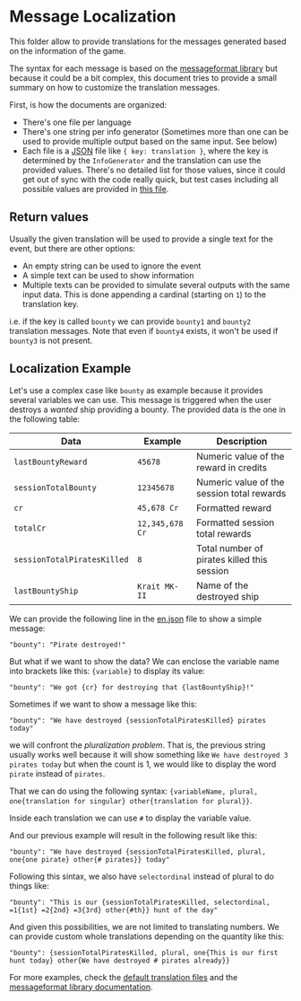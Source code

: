# Message Localization

This folder allow to provide translations for the messages generated based on the information of the game.

The syntax for each message is based on the [messageformat library](https://messageformat.github.io/messageformat/page-guide) but because it could be a bit complex, this document tries to provide a small summary on how to customize the translation messages.

First, is how the documents are organized:

- There's one file per language
- There's one string per info generator (Sometimes more than one can be used to provide multiple output based on the same input. See below)
- Each file is a [JSON](https://www.json.org/json-en.html) file like `{ key: translation }`, where the key is determined by the `InfoGenerator` and the translation can use the provided values. There's no detailed list for those values, since it could get out of sync with the code really quick, but test cases including all possible values are provided in [this file](../../scripts/test-locale/data.ts).

## Return values

Usually the given translation will be used to provide a single text for the event, but there are other options:

- An empty string can be used to ignore the event
- A simple text can be used to show information
- Multiple texts can be provided to simulate several outputs with the same input data. This is done appending a cardinal (starting on `1`) to the translation key.

i.e. if the key is called `bounty` we can provide `bounty1` and `bounty2` translation messages. Note that even if `bounty4` exists, it won't be used if `bounty3` is not present.

## Localization Example

Let's use a complex case like `bounty` as example because it provides several variables we can use. This message is triggered when the user destroys a _wanted_ ship providing a bounty. The provided data is the one in the following table:

| Data                        | Example         | Description                                 |
| --------------------------- | --------------- | ------------------------------------------- |
| `lastBountyReward`          | `45678`         | Numeric value of the reward in credits      |
| `sessionTotalBounty`        | `12345678`      | Numeric value of the session total rewards  |
| `cr`                        | `45,678 Cr`     | Formatted reward                            |
| `totalCr`                   | `12,345,678 Cr` | Formatted session total rewards             |
| `sessionTotalPiratesKilled` | `8`             | Total number of pirates killed this session |
| `lastBountyShip`            | `Krait MK-II`   | Name of the destroyed ship                  |

We can provide the following line in the [en.json](./en.json) file to show a simple message:

```
"bounty": "Pirate destroyed!"
```

But what if we want to show the data? We can enclose the variable name into brackets like this: `{variable}` to display its value:

```
"bounty": "We got {cr} for destroying that {lastBountyShip}!"
```

Sometimes if we want to show a message like this:

```
"bounty": "We have destroyed {sessionTotalPiratesKilled} pirates today"
```

we will confront the _pluralization problem_. That is, the previous string usually works well because it will show something like `We have destroyed 3 pirates today` but when the count is 1, we would like to display the word `pirate` instead of `pirates`.

That we can do using the following syntax: `{variableName, plural, one{translation for singular} other{translation for plural}}`.

Inside each translation we can use `#` to display the variable value.

And our previous example will result in the following result like this:

```
"bounty": "We have destroyed {sessionTotalPiratesKilled, plural, one{one pirate} other{# pirates}} today"
```

Following this sintax, we also have `selectordinal` instead of plural to do things like:

```
"bounty": "This is our {sessionTotalPiratesKilled, selectordinal, =1{1st} =2{2nd} =3{3rd} other{#th}} hunt of the day"
```

And given this possibilities, we are not limited to translating numbers. We can provide custom whole translations depending on the quantity like this:

```
"bounty": {sessionTotalPiratesKilled, plural, one{This is our first hunt today} other{We have destroyed # pirates already}}
```

For more examples, check the [default translation files](./en.json) and the [messageformat library documentation](https://messageformat.github.io/messageformat/page-guide).
